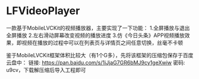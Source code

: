 # LFVideoPlayer
一款基于MobileLVCKit的视频播放器，主要实现了一下功能： 
1.全屏播放与退出全屏播放 
2.左右滑动屏幕改变视频的播放进度 
3.仿《今日头条》APP视频播放效果，即视频在播放的过程中可以在列表页与详情页之间任意切换，丝毫不卡顿

鉴于MobileLVCKit框架体积比较大（有1个G多），先将该框架的压缩包保存于百度云盘中：
  链接: https://pan.baidu.com/s/1iJjaG7GR6bMJ9cy1geXwiw 密码: u9cv，下载解压缩后导入工程即可
